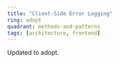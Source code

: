 ```yaml
---
title: "Client-Side Error Logging"
ring: adopt
quadrant: methods-and-patterns
tags: [architecture, frontend]
---
```


Updated to adopt.

